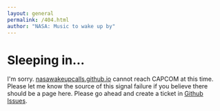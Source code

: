 ```yaml
---
layout: general
permalink: /404.html
author: "NASA: Music to wake up by"
---
```


# Sleeping in...

I'm sorry. [nasawakeupcalls.github.io](https://nasawakeupcalls.github.io)
cannot reach CAPCOM at this time. Please let me know the source of this signal
failure if you believe there should be a page here. Please go ahead and create
a ticket in [Github Issues][404-1].

[404-1]: https://github.com/nasawakeupcalls/nasawakeupcalls.github.io/issues
